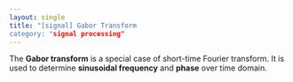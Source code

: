 ```yaml
---
layout: single
title: "[signal] Gabor Transform
category: "signal processing"
---
```


The **Gabor transform** is a special case of short-time Fourier transform. It is used to determine **sinusoidal frequency** and **phase** over time domain. <br/>